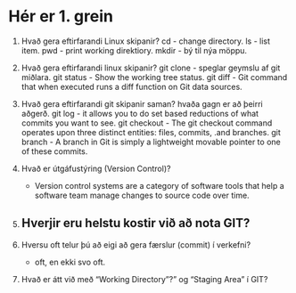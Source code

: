 # Hér er 1. grein

1. Hvað gera eftirfarandi Linux skipanir?
    cd - change directory.
    ls - list item.
    pwd - print working direktiory.
    mkdir - bý til nýa möppu.
2.  Hvað gera eftirfarandi linux skipanir?
    git clone - speglar geymslu af git miðlara.
    git status - Show the working tree status.
    git diff - Git command that when executed runs a diff function on Git data sources.

3. Hvað gera eftirfarandi git skipanir saman? hvaða gagn er að þeirri aðgerð.
    git log - it allows you to do set based reductions of what commits you want to see.
    git checkout - The git checkout command operates upon three distinct entities: files, commits, .and branches.
    git branch - A branch in Git is simply a lightweight movable pointer to one of these commits.
4. Hvað er útgáfustýring (Version Control)? 
    - Version control systems are a category of software tools that help a software team manage changes to source code over time.
5. Hverjir eru helstu kostir við að nota GIT? 
    - 
6. Hversu oft telur þú að eigi að gera færslur (commit) í verkefni? 
    - oft, en ekki svo oft.
7. Hvað er átt við með “Working Directory”?” og “Staging Area” í GIT? 
